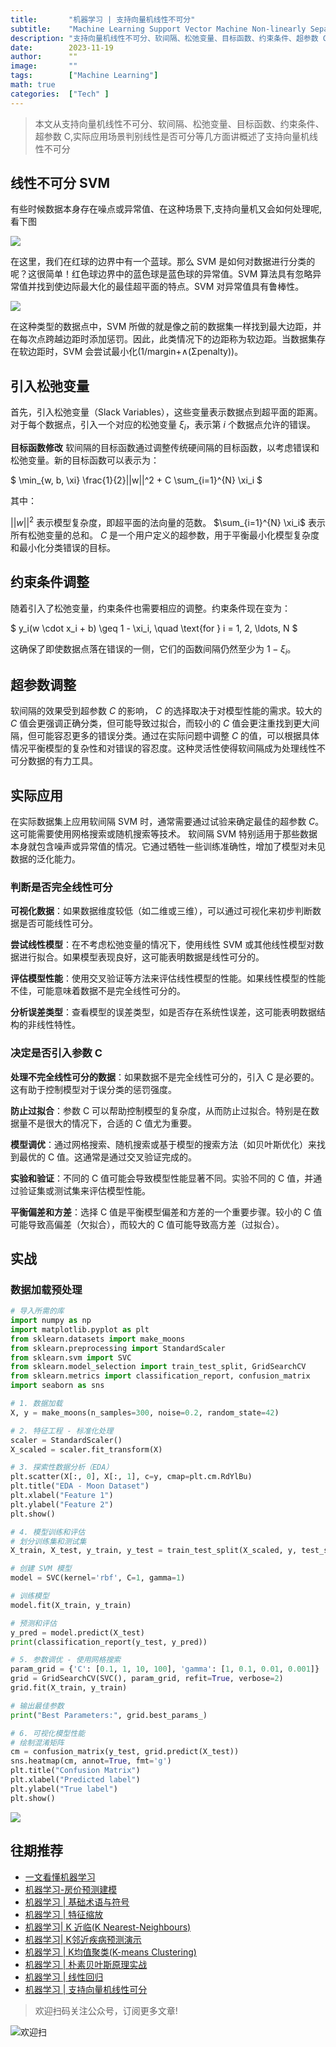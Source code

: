 ```yaml
---
title:       "机器学习 | 支持向量机线性不可分"
subtitle:    "Machine Learning Support Vector Machine Non-linearly Separable"
description: "支持向量机线性不可分、软间隔、松弛变量、目标函数、约束条件、超参数 C,实际应用场景判别线性是否可分等几方面讲概述了支持向量机线性不可分"
date:        2023-11-19
author:      ""
image:       ""
tags:        ["Machine Learning"]
math: true
categories:  ["Tech" ]
---
```



> 本文从支持向量机线性不可分、软间隔、松弛变量、目标函数、约束条件、超参数 C,实际应用场景判别线性是否可分等几方面讲概述了支持向量机线性不可分

## 线性不可分 SVM

有些时候数据本身存在噪点或异常值、在这种场景下,支持向量机又会如何处理呢,看下图

![](/img/ml/svm8.jpeg)


在这里，我们在红球的边界中有一个蓝球。那么 SVM 是如何对数据进行分类的呢？这很简单！红色球边界中的蓝色球是蓝色球的异常值。SVM 算法具有忽略异常值并找到使边际最大化的最佳超平面的特点。SVM 对异常值具有鲁棒性。

![](/img/ml/svm7.jpeg)

在这种类型的数据点中，SVM 所做的就是像之前的数据集一样找到最大边距，并在每次点跨越边距时添加惩罚。因此，此类情况下的边距称为软边距。当数据集存在软边距时，SVM 会尝试最小化(1/margin+∧(Σpenalty))。

## 引入松弛变量

首先，引入松弛变量（Slack Variables），这些变量表示数据点到超平面的距离。对于每个数据点，引入一个对应的松弛变量 $\xi_i$，表示第 $i$ 个数据点允许的错误。

**目标函数修改**
软间隔的目标函数通过调整传统硬间隔的目标函数，以考虑错误和松弛变量。新的目标函数可以表示为：

$
\min_{w, b, \xi} \frac{1}{2}||w||^2 + C \sum_{i=1}^{N} \xi_i
$

其中：

$||w||^2$ 表示模型复杂度，即超平面的法向量的范数。
$\sum_{i=1}^{N} \xi_i$ 表示所有松弛变量的总和。
$C$ 是一个用户定义的超参数，用于平衡最小化模型复杂度和最小化分类错误的目标。

## 约束条件调整

随着引入了松弛变量，约束条件也需要相应的调整。约束条件现在变为：

$
y_i(w \cdot x_i + b) \geq 1 - \xi_i, \quad \text{for } i = 1, 2, \ldots, N
$

这确保了即使数据点落在错误的一侧，它们的函数间隔仍然至少为 $1 - \xi_i$。

## 超参数调整

软间隔的效果受到超参数 $C$ 的影响， $C$ 的选择取决于对模型性能的需求。较大的 $C$ 值会更强调正确分类，但可能导致过拟合，而较小的 $C$ 值会更注重找到更大间隔，但可能容忍更多的错误分类。通过在实际问题中调整 $C$ 的值，可以根据具体情况平衡模型的复杂性和对错误的容忍度。这种灵活性使得软间隔成为处理线性不可分数据的有力工具。

## 实际应用

在实际数据集上应用软间隔 SVM 时，通常需要通过试验来确定最佳的超参数 $C$。这可能需要使用网格搜索或随机搜索等技术。
软间隔 SVM 特别适用于那些数据本身就包含噪声或异常值的情况。它通过牺牲一些训练准确性，增加了模型对未见数据的泛化能力。

### 判断是否完全线性可分

**可视化数据**：如果数据维度较低（如二维或三维），可以通过可视化来初步判断数据是否可能线性可分。

**尝试线性模型**：在不考虑松弛变量的情况下，使用线性 SVM 或其他线性模型对数据进行拟合。如果模型表现良好，这可能表明数据是线性可分的。

**评估模型性能**：使用交叉验证等方法来评估线性模型的性能。如果线性模型的性能不佳，可能意味着数据不是完全线性可分的。

**分析误差类型**：查看模型的误差类型，如是否存在系统性误差，这可能表明数据结构的非线性特性。

### 决定是否引入参数 C

**处理不完全线性可分的数据**：如果数据不是完全线性可分的，引入 C 是必要的。这有助于控制模型对于误分类的惩罚强度。

**防止过拟合**：参数 C 可以帮助控制模型的复杂度，从而防止过拟合。特别是在数据量不是很大的情况下，合适的 C 值尤为重要。

**模型调优**：通过网格搜索、随机搜索或基于模型的搜索方法（如贝叶斯优化）来找到最优的 C 值。这通常是通过交叉验证完成的。

**实验和验证**：不同的 C 值可能会导致模型性能显著不同。实验不同的 C 值，并通过验证集或测试集来评估模型性能。

**平衡偏差和方差**：选择 C 值是平衡模型偏差和方差的一个重要步骤。较小的 C 值可能导致高偏差（欠拟合），而较大的 C 值可能导致高方差（过拟合）。


## 实战


### 数据加载预处理

```python
# 导入所需的库
import numpy as np
import matplotlib.pyplot as plt
from sklearn.datasets import make_moons
from sklearn.preprocessing import StandardScaler
from sklearn.svm import SVC
from sklearn.model_selection import train_test_split, GridSearchCV
from sklearn.metrics import classification_report, confusion_matrix
import seaborn as sns

# 1. 数据加载
X, y = make_moons(n_samples=300, noise=0.2, random_state=42)

# 2. 特征工程 - 标准化处理
scaler = StandardScaler()
X_scaled = scaler.fit_transform(X)

# 3. 探索性数据分析（EDA）
plt.scatter(X[:, 0], X[:, 1], c=y, cmap=plt.cm.RdYlBu)
plt.title("EDA - Moon Dataset")
plt.xlabel("Feature 1")
plt.ylabel("Feature 2")
plt.show()

# 4. 模型训练和评估
# 划分训练集和测试集
X_train, X_test, y_train, y_test = train_test_split(X_scaled, y, test_size=0.3, random_state=42)

# 创建 SVM 模型
model = SVC(kernel='rbf', C=1, gamma=1)

# 训练模型
model.fit(X_train, y_train)

# 预测和评估
y_pred = model.predict(X_test)
print(classification_report(y_test, y_pred))

# 5. 参数调优 - 使用网格搜索
param_grid = {'C': [0.1, 1, 10, 100], 'gamma': [1, 0.1, 0.01, 0.001]}
grid = GridSearchCV(SVC(), param_grid, refit=True, verbose=2)
grid.fit(X_train, y_train)

# 输出最佳参数
print("Best Parameters:", grid.best_params_)

# 6. 可视化模型性能
# 绘制混淆矩阵
cm = confusion_matrix(y_test, grid.predict(X_test))
sns.heatmap(cm, annot=True, fmt='g')
plt.title("Confusion Matrix")
plt.xlabel("Predicted label")
plt.ylabel("True label")
plt.show()

```


![](/img/ml/svm-cf.png)


## 往期推荐

- [一文看懂机器学习](https://mp.weixin.qq.com/s?__biz=MzU0ODMzMzk0Ng==&mid=2247484391&idx=1&sn=716e299395f39c6ee2af72227f34b255&chksm=fb41f3f2cc367ae4f2f89dd7ed47de8378c35abc5904241b7d247e87cd707668b1bb09129a7b#rd)
- [机器学习-房价预测建模](https://mp.weixin.qq.com/s?__biz=MzU0ODMzMzk0Ng==&mid=2247484401&idx=1&sn=0b67c4ad3e7608009ae920571f2fd308&chksm=fb41f3e4cc367af2f41d9b17f6f2a8310d5cb299bfa355618907f4e0202522d9e2b3e19d5c91#rd)
- [机器学习 | 基础术语与符号](https://mp.weixin.qq.com/s?__biz=MzU0ODMzMzk0Ng==&mid=2247484401&idx=1&sn=0b67c4ad3e7608009ae920571f2fd308&chksm=fb41f3e4cc367af2f41d9b17f6f2a8310d5cb299bfa355618907f4e0202522d9e2b3e19d5c91#rd)
- [机器学习 | 特征缩放](https://mp.weixin.qq.com/s?__biz=MzU0ODMzMzk0Ng==&mid=2247484510&idx=1&sn=bb7cf6117c620aae01064f1051730c29&chksm=fb41f44bcc367d5d223dd7a8d445e92d97e2e993a49d122e019f80a1555b0b651567f5056060#rd)
- [机器学习| K 近临(K Nearest-Neighbours)](https://mp.weixin.qq.com/s?__biz=MzU0ODMzMzk0Ng==&mid=2247484572&idx=1&sn=e8fed49378732bd5c40f6130dd42ec7c&chksm=fb41f489cc367d9fa1483192ace36bad08a49c546a1b8e19c2350e14e6d2693cf39fd27dabf5#rd)
- [机器学习| K邻近疾病预测演示](https://mp.weixin.qq.com/s?__biz=MzU0ODMzMzk0Ng==&mid=2247484576&idx=1&sn=272c2f834eb92197d382ca7164a097a1&chksm=fb41f4b5cc367da36d40622bbc097cb19e9cccad76062c33c49d494205ce2473720318e6a914#rd)
- [机器学习 | K均值聚类(K-means Clustering)](https://mp.weixin.qq.com/s?__biz=MzU0ODMzMzk0Ng==&mid=2247484610&idx=1&sn=e5ddd983cd1f32b52524a8ae846c36f1&chksm=fb41f4d7cc367dc10d15fecadaa82ef74b5ab5c71704fb869fd1c62ad0da6e17cb037a31ca66#rd)
- [机器学习 | 朴素贝叶斯原理实战](https://mp.weixin.qq.com/s?__biz=MzU0ODMzMzk0Ng==&mid=2247484764&idx=1&sn=08ec391ef9a85c25d8205a3574b4a636&chksm=fb41f549cc367c5f1fb90a3f9735831576334566afd7d409f063cd329e8af81a79a797f9104f#rd)
- [机器学习 | 线性回归](https://mp.weixin.qq.com/s?__biz=MzU0ODMzMzk0Ng==&mid=2247484791&idx=1&sn=5fb140a07fe30805d785303d55307b14&chksm=fb41f562cc367c74b5ae84e05093062b79a8827a505de7b858f2c76414a29ea9d94e08aaaaa5#rd)
- [机器学习 | 支持向量机线性可分](https://mp.weixin.qq.com/s?__biz=MzU0ODMzMzk0Ng==&mid=2247484831&idx=1&sn=e052655aa3d5e383192c7ad1d03d170c&chksm=fb41f58acc367c9c16b8879137ff4dcd9a3bbf3610d6ebdba62d699fd6ac1f18a2b0eb9b93e0#rd)

> 欢迎扫码关注公众号，订阅更多文章!

![欢迎扫](/img/public-plantform-qr.png)

